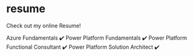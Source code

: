 # resume
Check out my online Resume!

Azure Fundamentals ✔️
Power Platform Fundamentals ✔️
Power Platform Functional Consultant ✔️
Power Platform Solution Architect ✔️
